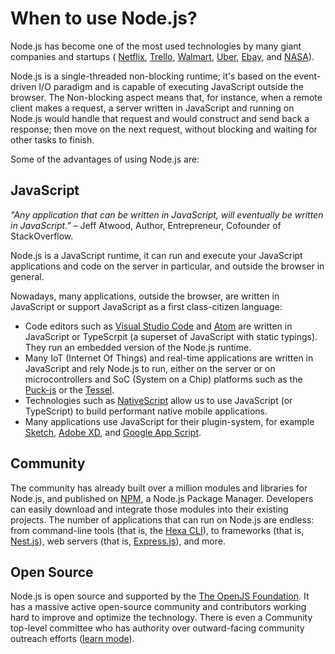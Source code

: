 # When to use Node.js?

Node.js has become one of the most used technologies by many giant companies and startups ( [Netflix](https://www.youtube.com/watch?v=p74282nDMX8&feature=emb_title), [Trello](https://tech.trello.com/the-trello-tech-stack/), [Walmart](https://medium.com/walmartlabs/migrating-large-enterprise-to-nodejs-6c38523d2b33), [Uber](https://eng.uber.com/uber-tech-stack-part-two/), [Ebay](https://tech.ebayinc.com/engineering/how-we-built-ebays-first-node-js-application/), and [NASA](https://openjsf.org/wp-content/uploads/sites/84/2020/02/Case_Study-Node.js-NASA.pdf)).

Node.js is a single-threaded non-blocking runtime; it's based on the event-driven I/O paradigm and is capable of executing JavaScript outside the browser. The Non-blocking aspect means that, for instance, when a remote client makes a request, a server written in JavaScript and running on Node.js would handle that request and would construct and send back a response; then move on the next request, without blocking and waiting for other tasks to finish.

Some of the advantages of using Node.js are:

## JavaScript

_"Any application that can be written in JavaScript, will eventually be written in JavaScript."_ – Jeff Atwood, Author, Entrepreneur, Cofounder of StackOverflow.

Node.js is a JavaScript runtime, it can run and execute your JavaScript applications and code on the server in particular, and outside the browser in general.

Nowadays, many applications, outside the browser, are written in JavaScript or support JavaScript as a first class-citizen language:

- Code editors such as [Visual Studio Code](https://code.visualstudio.com/) and [Atom](https://atom.io/) are written in JavaScript or TypeScrpit (a superset of JavaScript with static typings). They run an embedded version of the Node.js runtime.
- Many IoT (Internet Of Things) and real-time applications are written in JavaScript and rely Node.js to run, either on the server or on microcontrollers and SoC (System on a Chip) platforms such as the [Puck-js](https://www.puck-js.com/) or the [Tessel](https://tessel.io/).
- Technologies such as [NativeScript](https://www.nativescript.org/) allow us to use JavaScript (or TypeScript) to build performant native mobile applications.
- Many applications use JavaScript for their plugin-system, for example [Sketch](https://developer.sketch.com/plugins/), [Adobe XD](https://adobexdplatform.com/plugin-docs/tutorials/quick-start/), and [Google App Script](https://developers.google.com/apps-script).

## Community

The community has already built over a million modules and libraries for Node.js, and published on [NPM](https://www.npmjs.com/), a Node.js Package Manager. Developers can easily download and integrate those modules into their existing projects. The number of applications that can run on Node.js are endless: from command-line tools (that is, the [Hexa CLI](https://hexa.run)), to frameworks (that is, [Nest.js](https://nestjs.com/)), web servers (that is, [Express.js](https://expressjs.com/)), and more.

## Open Source

Node.js is open source and supported by the [The OpenJS Foundation](https://openjsf.org/). It has a massive active open-source community and contributors working hard to improve and optimize the technology. There is even a Community top-level committee who has authority over outward-facing community outreach efforts ([learn mode](https://nodejs.org/en/about/community/)).
